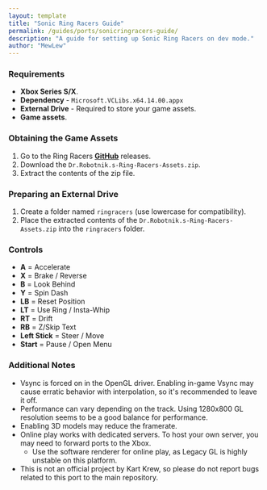 ```yaml
---
layout: template
title: "Sonic Ring Racers Guide"
permalink: /guides/ports/sonicringracers-guide/
description: "A guide for setting up Sonic Ring Racers on dev mode."
author: "MewLew"
---
```


### Requirements
- **Xbox Series S/X**.
- **Dependency** - `Microsoft.VCLibs.x64.14.00.appx`
- **External Drive** - Required to store your game assets.
- **Game assets**.

### Obtaining the Game Assets  
1. Go to the Ring Racers **[GitHub](https://github.com/KartKrewDev/RingRacers/releases/tag/v2.3)** releases.  
2. Download the `Dr.Robotnik.s-Ring-Racers-Assets.zip`.  
3. Extract the contents of the zip file.  

### Preparing an External Drive  
1. Create a folder named `ringracers` (use lowercase for compatibility).  
2. Place the extracted contents of the `Dr.Robotnik.s-Ring-Racers-Assets.zip` into the `ringracers` folder.  

### Controls  
- **A** = Accelerate  
- **X** = Brake / Reverse  
- **B** = Look Behind  
- **Y** = Spin Dash  
- **LB** = Reset Position  
- **LT** = Use Ring / Insta-Whip  
- **RT** = Drift  
- **RB** = Z/Skip Text  
- **Left Stick** = Steer / Move  
- **Start** = Pause / Open Menu  

### Additional Notes  
- Vsync is forced on in the OpenGL driver. Enabling in-game Vsync may cause erratic behavior with interpolation, so it's recommended to leave it off.  
- Performance can vary depending on the track. Using 1280x800 GL resolution seems to be a good balance for performance.  
- Enabling 3D models may reduce the framerate.  
- Online play works with dedicated servers. To host your own server, you may need to forward ports to the Xbox.  
   - Use the software renderer for online play, as Legacy GL is highly unstable on this platform.  
- This is not an official project by Kart Krew, so please do not report bugs related to this port to the main repository.
